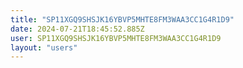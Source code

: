 ```yaml
---
title: "SP11XGQ9SHSJK16YBVP5MHTE8FM3WAA3CC1G4R1D9"
date: 2024-07-21T18:45:52.885Z
user: SP11XGQ9SHSJK16YBVP5MHTE8FM3WAA3CC1G4R1D9
layout: "users"
---
```

    